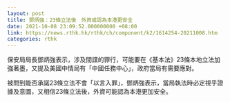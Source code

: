 ```yaml
---
layout: post
title: 鄧炳強：23條立法後　外資或認為本港更安全
date: 2021-10-08 23:09:52.000000000 +08:00
link: https://news.rthk.hk/rthk/ch/component/k2/1614254-20211008.htm
categories: rthk
---
```


保安局局長鄧炳強表示，涉及間諜的罪行，可能要在《基本法》23條本地立法加強著墨，又提及美國中情局有「中國任務中心」，政府當局有需要應對。

被問到能否承諾23條立法不會「以言入罪」，鄧炳強表示，當局執法時必定視乎證據及意圖，又相信23條立法後，外資可能認為本港更加安全。
